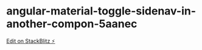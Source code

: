 # angular-material-toggle-sidenav-in-another-compon-5aanec

[Edit on StackBlitz ⚡️](https://stackblitz.com/edit/angular-material-toggle-sidenav-in-another-compon-5aanec)